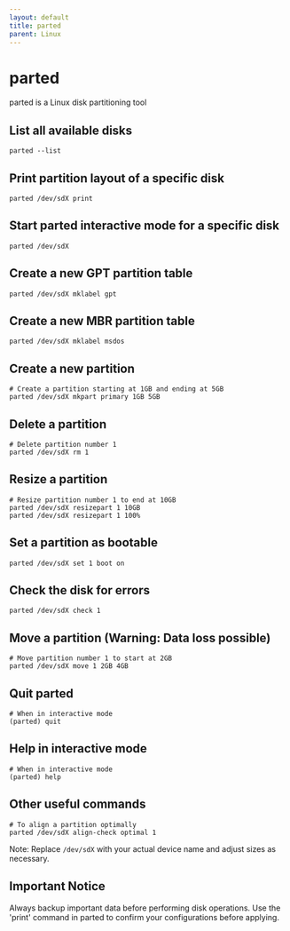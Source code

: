 ```yaml
---
layout: default
title: parted
parent: Linux
---
```


# parted

parted is a Linux disk partitioning tool

## List all available disks
```shell
parted --list
```

## Print partition layout of a specific disk
```shell
parted /dev/sdX print
```

## Start parted interactive mode for a specific disk
```shell
parted /dev/sdX
```

## Create a new GPT partition table
```shell
parted /dev/sdX mklabel gpt
```

## Create a new MBR partition table
```shell
parted /dev/sdX mklabel msdos
```

## Create a new partition
```shell
# Create a partition starting at 1GB and ending at 5GB
parted /dev/sdX mkpart primary 1GB 5GB
```

## Delete a partition
```shell
# Delete partition number 1
parted /dev/sdX rm 1
```

## Resize a partition
```shell
# Resize partition number 1 to end at 10GB
parted /dev/sdX resizepart 1 10GB
parted /dev/sdX resizepart 1 100%
```

## Set a partition as bootable
```shell
parted /dev/sdX set 1 boot on
```

## Check the disk for errors
```shell
parted /dev/sdX check 1
```

## Move a partition (Warning: Data loss possible)
```shell
# Move partition number 1 to start at 2GB
parted /dev/sdX move 1 2GB 4GB
```

## Quit parted
```shell
# When in interactive mode
(parted) quit
```

## Help in interactive mode
```shell
# When in interactive mode
(parted) help
```

## Other useful commands
```shell
# To align a partition optimally
parted /dev/sdX align-check optimal 1
```

Note: Replace `/dev/sdX` with your actual device name and adjust sizes as necessary.

## Important Notice

Always backup important data before performing disk operations. 
Use the 'print' command in parted to confirm your configurations before applying.
